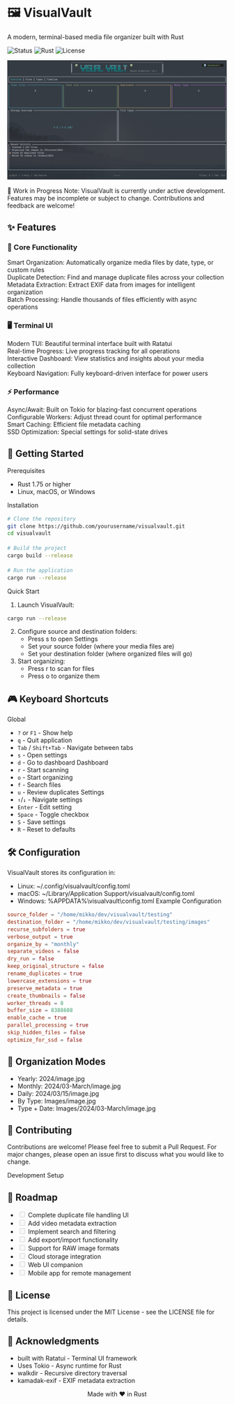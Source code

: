 # 🖼️ VisualVault
A modern, terminal-based media file organizer built with Rust

<img alt="Status" src="https://img.shields.io/badge/Status-Work in Progress-yellow">
<img alt="Rust" src="https://img.shields.io/badge/Rust-1.88-orange">
<img alt="License" src="https://img.shields.io/badge/License-MIT-blue">
<p align="center"> <img src="images/screenshot.png" alt="VisualVault Screenshot" /> </p>
🚧 Work in Progress
Note: VisualVault is currently under active development. Features may be incomplete or subject to change. Contributions and feedback are welcome!

## ✨ Features
### 🎯 Core Functionality
Smart Organization: Automatically organize media files by date, type, or custom rules  
Duplicate Detection: Find and manage duplicate files across your collection  
Metadata Extraction: Extract EXIF data from images for intelligent organization  
Batch Processing: Handle thousands of files efficiently with async operations  
### 🖥️ Terminal UI
Modern TUI: Beautiful terminal interface built with Ratatui  
Real-time Progress: Live progress tracking for all operations  
Interactive Dashboard: View statistics and insights about your media collection  
Keyboard Navigation: Fully keyboard-driven interface for power users  
### ⚡ Performance
Async/Await: Built on Tokio for blazing-fast concurrent operations  
Configurable Workers: Adjust thread count for optimal performance  
Smart Caching: Efficient file metadata caching  
SSD Optimization: Special settings for solid-state drives  

## 🚀 Getting Started
Prerequisites
 * Rust 1.75 or higher
 * Linux, macOS, or Windows

Installation

```bash
# Clone the repository
git clone https://github.com/yourusername/visualvault.git
cd visualvault

# Build the project
cargo build --release

# Run the application
cargo run --release
```

Quick Start
 1. Launch VisualVault:
```bash
cargo run --release
```

 2. Configure source and destination folders:
    * Press s to open Settings
    * Set your source folder (where your media files are)
    * Set your destination folder (where organized files will go)
 3. Start organizing:
    * Press r to scan for files
    * Press o to organize them

## 🎮 Keyboard Shortcuts
Global
 * `?` or `F1` - Show help
 * `q` - Quit application
 * `Tab` / `Shift+Tab` - Navigate between tabs
 * `s` - Open settings
 * `d` - Go to dashboard
Dashboard
 * `r` - Start scanning
 * `o` - Start organizing
 * `f` - Search files
 * `u` - Review duplicates
Settings
 * `↑`/`↓` - Navigate settings
 * `Enter` - Edit setting
 * `Space` - Toggle checkbox
 * `S` - Save settings
 * `R` - Reset to defaults

## 🛠️ Configuration
VisualVault stores its configuration in:

 * Linux: ~/.config/visualvault/config.toml
 * macOS: ~/Library/Application Support/visualvault/config.toml
 * Windows: %APPDATA%\visualvault\config.toml
Example Configuration
```toml
source_folder = "/home/mikko/dev/visualvault/testing"
destination_folder = "/home/mikko/dev/visualvault/testing/images"
recurse_subfolders = true
verbose_output = true
organize_by = "monthly"
separate_videos = false
dry_run = false
keep_original_structure = false
rename_duplicates = true
lowercase_extensions = true
preserve_metadata = true
create_thumbnails = false
worker_threads = 8
buffer_size = 8388608
enable_cache = true
parallel_processing = true
skip_hidden_files = false
optimize_for_ssd = false
```
## 📂 Organization Modes
 * Yearly: 2024/image.jpg
 * Monthly: 2024/03-March/image.jpg
 * Daily: 2024/03/15/image.jpg
 * By Type: Images/image.jpg
 * Type + Date: Images/2024/03-March/image.jpg
##  🤝 Contributing
Contributions are welcome! Please feel free to submit a Pull Request. For major changes, please open an issue first to discuss what you would like to change.

Development Setup
## 📝 Roadmap
 * <input disabled="" type="checkbox"> Complete duplicate file handling UI
 * <input disabled="" type="checkbox"> Add video metadata extraction
 * <input disabled="" type="checkbox"> Implement search and filtering
 * <input disabled="" type="checkbox"> Add export/import functionality
 * <input disabled="" type="checkbox"> Support for RAW image formats
 * <input disabled="" type="checkbox"> Cloud storage integration
 * <input disabled="" type="checkbox"> Web UI companion
 * <input disabled="" type="checkbox"> Mobile app for remote management

## 📄 License
This project is licensed under the MIT License - see the LICENSE file for details.

## 🙏 Acknowledgments
 * built with Ratatui - Terminal UI framework
 * Uses Tokio - Async runtime for Rust
 * walkdir - Recursive directory traversal
 * kamadak-exif - EXIF metadata extraction
<p align="center"> Made with ❤️ in Rust </p>